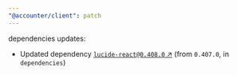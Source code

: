 ```yaml
---
"@accounter/client": patch
---
```

dependencies updates:
  - Updated dependency [`lucide-react@0.408.0` ↗︎](https://www.npmjs.com/package/lucide-react/v/0.408.0) (from `0.407.0`, in `dependencies`)
